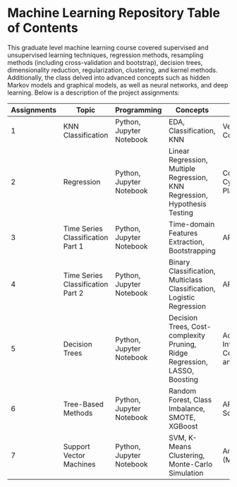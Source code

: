 # Machine Learning Repository Table of Contents

This graduate level machine learning course covered supervised and unsupervised learning techniques, regression methods, resampling methods (including cross-validation and bootstrap), decision trees, dimensionality reduction, regularization, clustering, and kernel methods. Additionally, the class delved into advanced concepts such as hidden Markov models and graphical models, as well as neural networks, and deep learning. Below is a description of the project assignments:



| Assignments | Topic                          | Programming             | Concepts                                                            | Data                               | Grades   |
|-------------|--------------------------------|-------------------------|---------------------------------------------------------------------|------------------------------------|----------|
| 1           | KNN Classification             | Python, Jupyter Notebook | EDA, Classification, KNN                                            | Vertebral Column                   | 100/100  |
| 2           | Regression                     | Python, Jupyter Notebook | Linear Regression, Multiple Regression, KNN Regression, Hypothesis Testing | Combined Cycle Power Plant         | 98/100   |
| 3           | Time Series Classification Part 1 | Python, Jupyter Notebook | Time-domain Features Extraction, Bootstrapping                      | AReM data                          | 100/100  |
| 4           | Time Series Classification Part 2 | Python, Jupyter Notebook | Binary Classification, Multiclass Classification, Logistic Regression | AReM data                          | 100/100  |
| 5           | Decision Trees                 | Python, Jupyter Notebook | Decision Trees, Cost-complexity Pruning, Ridge Regression, LASSO, Boosting | Acute Inflammations, Communities and Crime | 99/100   |
| 6           | Tree-Based Methods             | Python, Jupyter Notebook | Random Forest, Class Imbalance, SMOTE, XGBoost                      | APS Failure at Scania Trucks       | 98/100   |
| 7           | Support Vector Machines        | Python, Jupyter Notebook | SVM, K-Means Clustering, Monte-Carlo Simulation                     | Anuran Calls (MFCCs)               | 100/100  |

